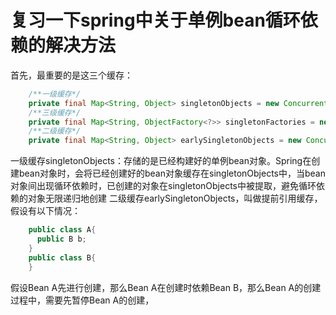 # 复习一下spring中关于单例bean循环依赖的解决方法
首先，最重要的是这三个缓存：
```java
    /**一级缓存*/
    private final Map<String, Object> singletonObjects = new ConcurrentHashMap<>(256);
    /**三级缓存*/
    private final Map<String, ObjectFactory<?>> singletonFactories = new HashMap<>(16);
    /**二级缓存*/
    private final Map<String, Object> earlySingletonObjects = new ConcurrentHashMap<>(16);
```
一级缓存singletonObjects：存储的是已经构建好的单例bean对象。Spring在创建bean对象时，会将已经创建好的bean对象缓存在singletonObjects中，当bean对象间出现循环依赖时，已创建的对象在singletonObjects中被提取，避免循环依赖的对象无限递归地创建
二级缓存earlySingletonObjects，叫做提前引用缓存，假设有以下情况：
```java
    public class A{
      public B b;
    }
    public class B{
    }
```
假设Bean A先进行创建，那么Bean A在创建时依赖Bean B，那么Bean A的创建过程中，需要先暂停Bean A的创建，
